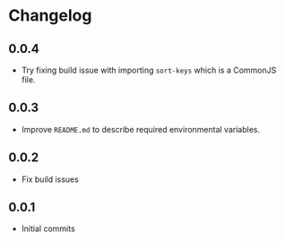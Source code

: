 # Changelog

## 0.0.4

* Try fixing build issue with  importing `sort-keys` which is a CommonJS file.

## 0.0.3

* Improve `README.md` to describe required environmental variables.

## 0.0.2

* Fix build issues

## 0.0.1

* Initial commits
